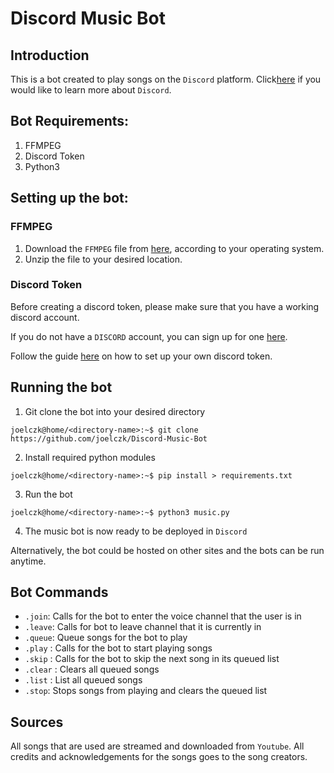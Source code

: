 # Discord Music Bot

## Introduction
This is a bot created to play songs on the `Discord` platform. Click[here](https://discord.com/) if you would like to learn more about `Discord`.

## Bot Requirements:
1. FFMPEG
2. Discord Token
3. Python3

## Setting up the bot:
### FFMPEG
1. Download the `FFMPEG` file from [here](https://ffmpeg.org/download.html#build-windows), according to your operating system.
2. Unzip the file to your desired location. 

### Discord Token
Before creating a discord token, please make sure that you have a working discord account. 

If you do not have a `DISCORD` account, you can sign up for one [here](https://discord.com/register).

Follow the guide [here](https://github.com/reactiflux/discord-irc/wiki/Creating-a-discord-bot-&-getting-a-token) on how to set up your own discord token.

## Running the bot
1. Git clone the bot into your desired directory
```console
joelczk@home/<directory-name>:~$ git clone https://github.com/joelczk/Discord-Music-Bot
```
2. Install required python modules
```console
joelczk@home/<directory-name>:~$ pip install > requirements.txt
```
3. Run the bot
```console
joelczk@home/<directory-name>:~$ python3 music.py
```

4. The music bot is now ready to be deployed in `Discord`

Alternatively, the bot could be hosted on other sites and the bots can be run anytime.

## Bot Commands
- `.join`: Calls for the bot to enter the voice channel that the user is in
- `.leave`: Calls for bot to leave channel that it is currently in
- `.queue`: Queue songs for the bot to play
- `.play` : Calls for the bot to start playing songs
- `.skip` : Calls for the bot to skip the next song in its queued list
- `.clear` : Clears all queued songs
- `.list` : List all queued songs
- `.stop`: Stops songs from playing and clears the queued list

## Sources
All songs that are used are streamed and downloaded from `Youtube`. All credits and acknowledgements for the songs goes to the song creators.
